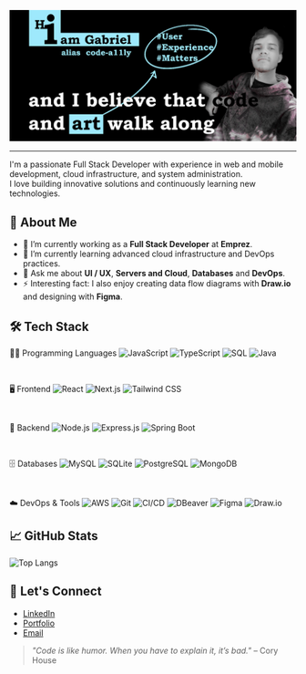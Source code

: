 ![](/images-repo/hiamGabriel_wider.jpeg)

---

I'm a passionate Full Stack Developer with experience in web and mobile development, cloud infrastructure, and system administration.<br/>
I love building innovative solutions and continuously learning new technologies.

## 🚀 About Me

- 🔭 I’m currently working as a **Full Stack Developer** at **Emprez**.
- 🌱 I’m currently learning advanced cloud infrastructure and DevOps practices.
- 💬 Ask me about **UI / UX**, **Servers and Cloud**, **Databases** and **DevOps**.
- ⚡ Interesting fact: I also enjoy creating data flow diagrams with **Draw.io** and designing with **Figma**.

## 🛠️ Tech Stack

 👨‍💻 Programming Languages
![JavaScript](https://img.shields.io/badge/-JavaScript-F7DF1E?logo=javascript&logoColor=black)
![TypeScript](https://img.shields.io/badge/-TypeScript-3178C6?logo=typescript&logoColor=white)
![SQL](https://img.shields.io/badge/-SQL-4479A1?logo=postgresql&logoColor=white)
![Java](https://img.shields.io/badge/-Java-007396?logo=java&logoColor=white)

<br/>

🖥️ Frontend
![React](https://img.shields.io/badge/-React-61DAFB?logo=react&logoColor=black)
![Next.js](https://img.shields.io/badge/-Next.js-000000?logo=next.js&logoColor=white)
![Tailwind CSS](https://img.shields.io/badge/-TailwindCSS-06B6D4?logo=tailwind-css&logoColor=white)

<br/>

🔧 Backend
![Node.js](https://img.shields.io/badge/-Node.js-339933?logo=node.js&logoColor=white)
![Express.js](https://img.shields.io/badge/-Express.js-000000?logo=express&logoColor=white)
![Spring Boot](https://img.shields.io/badge/-Spring%20Boot-6DB33F?logo=spring-boot&logoColor=white)

<br/>

🗄️ Databases
![MySQL](https://img.shields.io/badge/-MySQL-4479A1?logo=mysql&logoColor=white)
![SQLite](https://img.shields.io/badge/-SQLite-003B57?logo=sqlite&logoColor=white)
![PostgreSQL](https://img.shields.io/badge/-PostgreSQL-4169E1?logo=postgresql&logoColor=white)
![MongoDB](https://img.shields.io/badge/-MongoDB-47A248?logo=mongodb&logoColor=white)

<br/>

☁️ DevOps & Tools
![AWS](https://img.shields.io/badge/-AWS-232F3E?logo=amazon-aws&logoColor=white)
![Git](https://img.shields.io/badge/-Git-F05032?logo=git&logoColor=white)
![CI/CD](https://img.shields.io/badge/-CI%2FCD-FF6C37?logo=github-actions&logoColor=white)
![DBeaver](https://img.shields.io/badge/-DBeaver-372923?logoColor=white)
![Figma](https://img.shields.io/badge/-Figma-F24E1E?logo=figma&logoColor=white)
![Draw.io](https://img.shields.io/badge/-Draw.io-F08705?logo=diagrams.net&logoColor=white)

## 📈 GitHub Stats

![Top Langs](https://github-readme-stats.vercel.app/api/top-langs/?username=code-a11ly&layout=compact&theme=dark)

## 🤝 Let's Connect

- [LinkedIn](https://www.linkedin.com/in/gabriel-silva-a4295b171/)
- [Portfolio](https://portfolio-pearl-mu-18.vercel.app/)
- [Email](mailto:10gabriel.souzas@gmail.com)


> *"Code is like humor. When you have to explain it, it’s bad."* – Cory House


<!---
code-a11ly/code-a11ly is a ✨ special ✨ repository because its `README.md` (this file) appears on your GitHub profile.
You can click the Preview link to take a look at your changes.
--->
